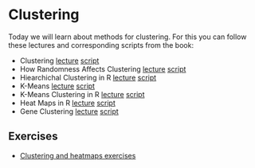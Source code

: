 # Clustering

Today we will learn about  methods for clustering.
For this you can follow these lectures and corresponding scripts from the book:

- Clustering [lecture](https://www.youtube.com/watch?v=NqH8kUfsFGc)  [script](http://genomicsclass.github.io/book/pages/clustering_and_heatmaps.html)
 - How Randomness Affects Clustering
[lecture](https://www.youtube.com/watch?v=waqcU-Lxc-I)  [script](http://genomicsclass.github.io/book/pages/clustering_and_heatmaps.html)
- Hiearchichal Clustering in R [lecture](https://www.youtube.com/watch?v=3OB4_th9UsA)  [script](http://genomicsclass.github.io/book/pages/clustering_and_heatmaps.html)
- K-Means [lecture](https://www.youtube.com/watch?v=pBYANQH9lLc)  [script](http://genomicsclass.github.io/book/pages/clustering_and_heatmaps.html)
- K-Means Clustering in R [lecture](https://www.youtube.com/watch?v=4qODn72BvTo)  [script](http://genomicsclass.github.io/book/pages/clustering_and_heatmaps.html)
- Heat Maps in R [lecture](https://www.youtube.com/watch?v=Ffu-Bt_VDEs)  [script](http://genomicsclass.github.io/book/pages/clustering_and_heatmaps.html)
- Gene Clustering [lecture](https://www.youtube.com/watch?v=yMubXDjw4Bw)  [script](http://genomicsclass.github.io/book/pages/clustering_and_heatmaps.html)


## Exercises

-   [Clustering and heatmaps exercises](http://genomicsclass.github.io/book/pages/clustering_and_heatmaps_exercises.html)

